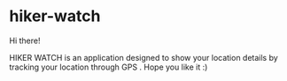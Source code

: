 # hiker-watch

Hi there!

HIKER WATCH is an application designed to show your location details by tracking your location through GPS . Hope you like it :) 

